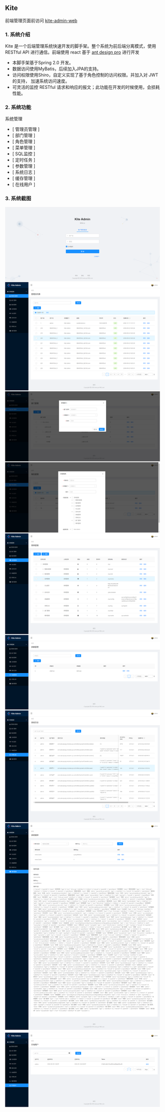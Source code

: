 ## Kite 

前端管理页面前访问 [kite-admin-web](https://github.com/aboutyang/kite-admin-web)

### 1. 系统介绍

Kite 是一个后端管理系统快速开发的脚手架。整个系统为前后端分离模式，使用 RESTful API 进行通信。前端使用 react 基于 [ant design pro](https://pro.ant.design/) 进行开发

- 本脚手架基于Spring 2.0 开发。
- 数据访问使用MyBatis，后续加入JPA的支持。
- 访问权限使用Shiro，自定义实现了基于角色控制的访问权限。并加入对 JWT 的支持， 加速系统访问速度。 
- 可灵活的监控 RESTful 请求和响应的报文；此功能在开发的时候使用，会损耗性能。

### 2. 系统功能

  系统管理

- [  管理员管理 ]
- [  部门管理 ]
- [  角色管理 ]
- [  菜单管理 ]
- [  SQL监控 ]
- [  定时任务 ]
- [  参数管理 ]
- [  系统日志 ]
- [  缓存管理 ]
- [  在线用户 ]

### 3. 系统截图

![用户登陆](assets/login.png)
![管理员管理](assets/01.admin.png)
![部门管理](assets/02.dept.png)
![角色管理](assets/03.role.png)
![菜单管理](assets/04.menu.png)
![参数管理](assets/06.config.png)
![系统日志](assets/07.log.png)
![缓存管理](assets/08.cache.png)
![在线用户](assets/09.online.png)